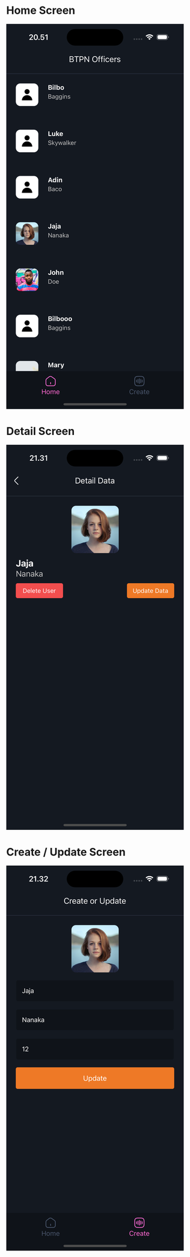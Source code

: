 # Home Screen

![alt text](simulator_screenshot_0747F800-2BAF-4C52-BA21-7918779D395F.png)

# Detail Screen

![alt text](simulator_screenshot_358B1B06-C97C-4942-8CBD-43DDE74D2A7B.png)

# Create / Update Screen

![alt text](simulator_screenshot_B3B7C474-F00D-4656-BD3F-BE3A15404D73.png)
